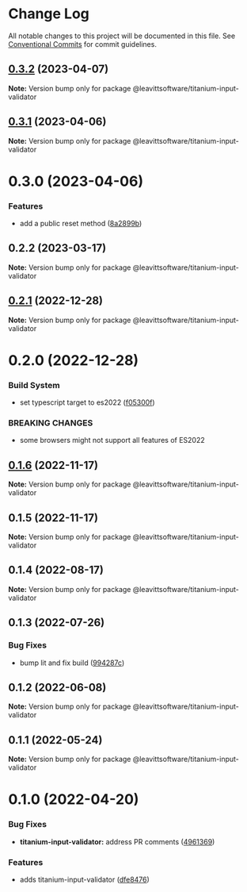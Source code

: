 # Change Log

All notable changes to this project will be documented in this file.
See [Conventional Commits](https://conventionalcommits.org) for commit guidelines.

## [0.3.2](https://github.com/LeavittSoftware/titanium-elements/compare/@leavittsoftware/titanium-input-validator@0.3.1...@leavittsoftware/titanium-input-validator@0.3.2) (2023-04-07)

**Note:** Version bump only for package @leavittsoftware/titanium-input-validator

## [0.3.1](https://github.com/LeavittSoftware/titanium-elements/compare/@leavittsoftware/titanium-input-validator@0.3.0...@leavittsoftware/titanium-input-validator@0.3.1) (2023-04-06)

**Note:** Version bump only for package @leavittsoftware/titanium-input-validator

# 0.3.0 (2023-04-06)

### Features

- add a public reset method ([8a2899b](https://github.com/LeavittSoftware/titanium-elements/commit/8a2899b5790764dccbaca442b26f768ddab17625))

## 0.2.2 (2023-03-17)

**Note:** Version bump only for package @leavittsoftware/titanium-input-validator

## [0.2.1](https://github.com/LeavittSoftware/titanium-elements/compare/@leavittsoftware/titanium-input-validator@0.2.0...@leavittsoftware/titanium-input-validator@0.2.1) (2022-12-28)

**Note:** Version bump only for package @leavittsoftware/titanium-input-validator

# 0.2.0 (2022-12-28)

### Build System

- set typescript target to es2022 ([f05300f](https://github.com/LeavittSoftware/titanium-elements/commit/f05300fb73bb634f2e7d0ae6a8c1b08132ee2b6a))

### BREAKING CHANGES

- some browsers might not support all features of ES2022

## [0.1.6](https://github.com/LeavittSoftware/titanium-elements/compare/@leavittsoftware/titanium-input-validator@0.1.5...@leavittsoftware/titanium-input-validator@0.1.6) (2022-11-17)

**Note:** Version bump only for package @leavittsoftware/titanium-input-validator

## 0.1.5 (2022-11-17)

**Note:** Version bump only for package @leavittsoftware/titanium-input-validator

## 0.1.4 (2022-08-17)

**Note:** Version bump only for package @leavittsoftware/titanium-input-validator

## 0.1.3 (2022-07-26)

### Bug Fixes

- bump lit and fix build ([994287c](https://github.com/LeavittSoftware/titanium-elements/commit/994287cc92267fe41093ee8ded6640521bd3facb))

## 0.1.2 (2022-06-08)

**Note:** Version bump only for package @leavittsoftware/titanium-input-validator

## 0.1.1 (2022-05-24)

**Note:** Version bump only for package @leavittsoftware/titanium-input-validator

# 0.1.0 (2022-04-20)

### Bug Fixes

- **titanium-input-validator:** address PR comments ([4961369](https://github.com/LeavittSoftware/titanium-elements/commit/49613693103e7fd5d7b3bb62e5a54210b882bb3b))

### Features

- adds titanium-input-validator ([dfe8476](https://github.com/LeavittSoftware/titanium-elements/commit/dfe84765d5a00e6a61bfa5248e86e076d154ea19))
